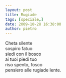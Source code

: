 ```yaml
---
layout: post
title: Rugiade
tags: [speciale,]
date: 2009-10-28 16:38:00
author: pietro
---
```

Cheta silente<br/>sospiro fatuo<br/>siedi con il bosco<br/>ai tuoi piedi tuo<br/>riso spento, fosco<br/>pensiero alle rugiade lente.
